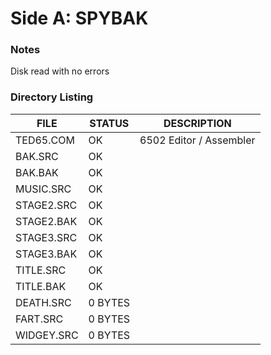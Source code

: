 # Side A: SPYBAK

### Notes

Disk read with no errors

### Directory Listing

| FILE         | STATUS  | DESCRIPTION |
|--------------|---------|---|
| TED65.COM    | OK      | 6502 Editor / Assembler |
| BAK.SRC      | OK      |
| BAK.BAK      | OK      |
| MUSIC.SRC    | OK      |
| STAGE2.SRC   | OK      |
| STAGE2.BAK   | OK      |
| STAGE3.SRC   | OK      |
| STAGE3.BAK   | OK      |
| TITLE.SRC    | OK      |
| TITLE.BAK    | OK      |
| DEATH.SRC    | 0 BYTES |
| FART.SRC     | 0 BYTES |
| WIDGEY.SRC   | 0 BYTES |